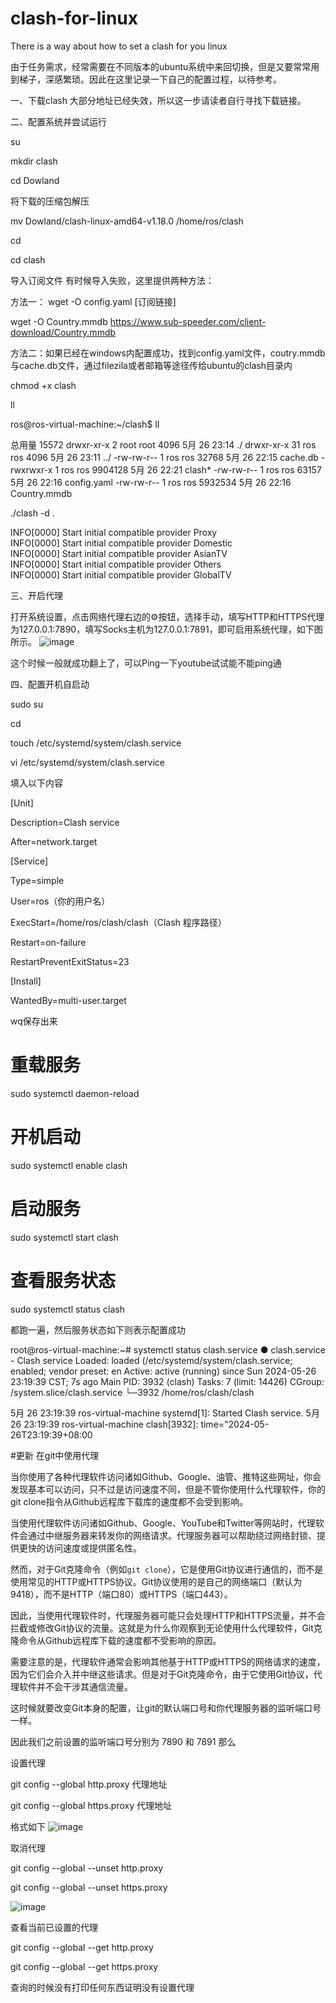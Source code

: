 # clash-for-linux
There is a way about how to set a clash for you linux

由于任务需求，经常需要在不同版本的ubuntu系统中来回切换，但是又要常常用到梯子，深感繁琐。因此在这里记录一下自己的配置过程，以待参考。

一、下载clash
大部分地址已经失效，所以这一步请读者自行寻找下载链接。

二、配置系统并尝试运行

su

mkdir clash

cd Dowland

将下载的压缩包解压

mv Dowland/clash-linux-amd64-v1.18.0 /home/ros/clash

cd

cd clash

导入订阅文件 有时候导入失败，这里提供两种方法：

方法一：
wget -O config.yaml [订阅链接]

 wget -O Country.mmdb https://www.sub-speeder.com/client-download/Country.mmdb

方法二：如果已经在windows内配置成功，找到config.yaml文件，coutry.mmdb与cache.db文件，通过filezila或者邮箱等途径传给ubuntu的clash目录内


chmod +x clash 

ll

ros@ros-virtual-machine:~/clash$ ll

总用量 15572
drwxr-xr-x  2 root root    4096 5月  26 23:14 ./
drwxr-xr-x 31 ros  ros     4096 5月  26 23:11 ../
-rw-rw-r--  1 ros  ros    32768 5月  26 22:15 cache.db
-rwxrwxr-x  1 ros  ros  9904128 5月  26 22:21 clash*
-rw-rw-r--  1 ros  ros    63157 5月  26 22:16 config.yaml
-rw-rw-r--  1 ros  ros  5932534 5月  26 22:16 Country.mmdb

 ./clash -d .
 
INFO[0000] Start initial compatible provider Proxy      
INFO[0000] Start initial compatible provider Domestic   
INFO[0000] Start initial compatible provider AsianTV    
INFO[0000] Start initial compatible provider Others     
INFO[0000] Start initial compatible provider GlobalTV

三、开启代理

打开系统设置，点击网络代理右边的⚙按钮，选择手动，填写HTTP和HTTPS代理为127.0.0.1:7890，填写Socks主机为127.0.0.1:7891，即可启用系统代理，如下图所示。
![image](https://github.com/user-attachments/assets/7da88135-5dec-4e9d-948f-616c3f7e4cfc)



这个时候一般就成功翻上了，可以Ping一下youtube试试能不能ping通

四、配置开机自启动

sudo su

cd

touch /etc/systemd/system/clash.service

vi /etc/systemd/system/clash.service

填入以下内容

[Unit]

Description=Clash service

After=network.target

[Service]

Type=simple

User=ros（你的用户名）

ExecStart=/home/ros/clash/clash（Clash 程序路径）

Restart=on-failure

RestartPreventExitStatus=23

[Install]

WantedBy=multi-user.target

wq保存出来

# 重载服务
sudo systemctl daemon-reload
# 开机启动
sudo systemctl enable clash
# 启动服务
sudo systemctl start clash
# 查看服务状态
sudo systemctl status clash

都跑一遍，然后服务状态如下则表示配置成功

root@ros-virtual-machine:~# systemctl status clash.service
● clash.service - Clash service
   Loaded: loaded (/etc/systemd/system/clash.service; enabled; vendor preset: en
   Active: active (running) since Sun 2024-05-26 23:19:39 CST; 7s ago
 Main PID: 3932 (clash)
    Tasks: 7 (limit: 14426)
   CGroup: /system.slice/clash.service
           └─3932 /home/ros/clash/clash

5月 26 23:19:39 ros-virtual-machine systemd[1]: Started Clash service.
5月 26 23:19:39 ros-virtual-machine clash[3932]: time="2024-05-26T23:19:39+08:00


#更新
在git中使用代理

当你使用了各种代理软件访问诸如Github、Google、油管、推特这些网址，你会发现基本可以访问，只不过是访问速度不同，但是不管你使用什么代理软件，你的git clone指令从Github远程库下载库的速度都不会受到影响。

当使用代理软件访问诸如Github、Google、YouTube和Twitter等网站时，代理软件会通过中继服务器来转发你的网络请求。代理服务器可以帮助绕过网络封锁、提供更快的访问速度或提供匿名性。

然而，对于Git克隆命令（例如`git clone`），它是使用Git协议进行通信的，而不是使用常见的HTTP或HTTPS协议。Git协议使用的是自己的网络端口（默认为9418），而不是HTTP（端口80）或HTTPS（端口443）。

因此，当使用代理软件时，代理服务器可能只会处理HTTP和HTTPS流量，并不会拦截或修改Git协议的流量。这就是为什么你观察到无论使用什么代理软件，Git克隆命令从Github远程库下载的速度都不受影响的原因。

需要注意的是，代理软件通常会影响其他基于HTTP或HTTPS的网络请求的速度，因为它们会介入并中继这些请求。但是对于Git克隆命令，由于它使用Git协议，代理软件并不会干涉其通信流量。

这时候就要改变Git本身的配置，让git的默认端口号和你代理服务器的监听端口号一样。

因此我们之前设置的监听端口号分别为 7890 和 7891 那么

设置代理

git config --global http.proxy 代理地址

git config --global https.proxy 代理地址

格式如下
![image](https://github.com/user-attachments/assets/351cbe40-e4e9-4800-b92e-5a73c65f5f13)

取消代理

git config --global --unset http.proxy

git config --global --unset https.proxy

![image](https://github.com/user-attachments/assets/fe779732-2027-4c04-b0ae-f8192c4d81f1)

查看当前已设置的代理

git config --global --get http.proxy

git config --global --get https.proxy

查询的时候没有打印任何东西证明没有设置代理

